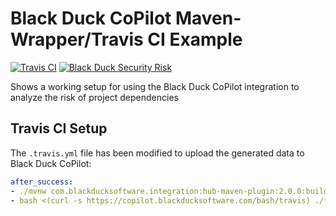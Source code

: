 # Black Duck CoPilot Maven-Wrapper/Travis CI Example

[![Travis CI](https://travis-ci.org/nickavv/example-mvnw-travis.svg?branch=master)](https://travis-ci.org/BlackDuckCoPilot/example-mvnw-travis) [![Black Duck Security Risk](https://copilot.blackducksoftware.com/github/groups/BlackDuckCoPilot/locations/example-mvnw-travis/public/results/branches/master/badge-risk.svg)](https://copilot.blackducksoftware.com/github/groups/BlackDuckCoPilot/locations/example-mvnw-travis/public/results/branches/master)

Shows a working setup for using the Black Duck CoPilot integration to analyze the risk of project dependencies

## Travis CI Setup

The `.travis.yml` file has been modified to upload the generated data to Black Duck CoPilot:

```yaml
after_success:
- ./mvnw com.blackducksoftware.integration:hub-maven-plugin:2.0.0:build-bom -Dhub.output.directory=. -Dhub.deploy.bdio=false
- bash <(curl -s https://copilot.blackducksoftware.com/bash/travis) ./*_bdio.jsonld
```

